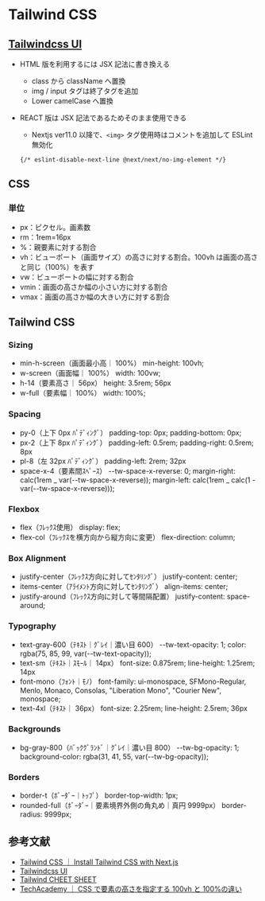 # Tailwind CSS

## [Tailwindcss UI](https://tailwindui.com/)

- HTML 版を利用するには JSX 記法に書き換える

  - class から className へ置換
  - img / input タグは終了タグを追加
  - Lower camelCase へ置換

- REACT 版は JSX 記法であるためそのまま使用できる
  - Nextjs ver11.0 以降で、`<img>` タグ使用時はコメントを追加して ESLint 無効化
  ```
  {/* eslint-disable-next-line @next/next/no-img-element */}
  ```

## CSS

### 単位

- px：ピクセル。画素数
- rm：1rem=16px
- %：親要素に対する割合
- vh：ビューポート（画面サイズ）の高さに対する割合。100vh は画面の高さと同じ（100%）を表す
- vw：ビューポートの幅に対する割合
- vmin：画面の高さか幅の小さい方に対する割合
- vmax：画面の高さか幅の大きい方に対する割合

## Tailwind CSS

### Sizing

- min-h-screen（画面最小高｜ 100%）
  min-height: 100vh;
- w-screen（画面幅｜ 100%）
  width: 100vw;
- h-14（要素高さ｜ 56px）
  height: 3.5rem; 56px
- w-full（要素幅｜ 100%）
  width: 100%;

### Spacing

- py-0（上下 0px ﾊﾟﾃﾞｨﾝｸﾞ）
  padding-top: 0px;
  padding-bottom: 0px;
- px-2（上下 8px ﾊﾟﾃﾞｨﾝｸﾞ）
  padding-left: 0.5rem;
  padding-right: 0.5rem;
  8px
- pl-8（左 32px ﾊﾟﾃﾞｨﾝｸﾞ）
  padding-left: 2rem; 32px
- space-x-4（要素間ｽﾍﾟｰｽ）
  --tw-space-x-reverse: 0;
  margin-right: calc(1rem _ var(--tw-space-x-reverse));
  margin-left: calc(1rem _ calc(1 - var(--tw-space-x-reverse)));

### Flexbox

- flex（ﾌﾚｯｸｽ使用）
  display: flex;
- flex-col（ﾌﾚｯｸｽを横方向から縦方向に変更）
  flex-direction: column;

### Box Alignment

- justify-center（ﾌﾚｯｸｽ方向に対してｾﾝﾀﾘﾝｸﾞ）
  justify-content: center;
- items-center（ｱﾗｲﾒﾝﾄ方向に対してｾﾝﾀﾘﾝｸﾞ）
  align-items: center;
- justify-around（ﾌﾚｯｸｽ方向に対して等間隔配置）
  justify-content: space-around;

### Typography

- text-gray-600（ﾃｷｽﾄ｜ｸﾞﾚｲ｜濃い目 600）
  --tw-text-opacity: 1;
  color: rgba(75, 85, 99, var(--tw-text-opacity));
- text-sm（ﾃｷｽﾄ｜ｽﾓｰﾙ｜ 14px）
  font-size: 0.875rem;
  line-height: 1.25rem; 14px
- font-mono（ﾌｫﾝﾄ｜ﾓﾉ）
  font-family: ui-monospace, SFMono-Regular, Menlo, Monaco, Consolas, "Liberation Mono", "Courier New", monospace;
- text-4xl（ﾃｷｽﾄ｜ 36px）
  font-size: 2.25rem;
  line-height: 2.5rem; 36px

### Backgrounds

- bg-gray-800（ﾊﾞｯｸｸﾞﾗﾝﾄﾞ｜ｸﾞﾚｲ｜濃い目 800）
  --tw-bg-opacity: 1;
  background-color: rgba(31, 41, 55, var(--tw-bg-opacity));

### Borders

- border-t（ﾎﾞｰﾀﾞｰ｜ﾄｯﾌﾟ）
  border-top-width: 1px;
- rounded-full（ﾎﾞｰﾀﾞｰ｜要素境界外側の角丸め｜真円 9999px）
  border-radius: 9999px;

## 参考文献

- [Tailwind CSS ｜ Install Tailwind CSS with Next.js](https://tailwindcss.com/docs/guides/nextjs)
- [Tailwindcss UI](https://tailwindui.com/)
- [Tailwind CHEET SHEET](https://nerdcave.com/tailwind-cheat-sheet)
- [TechAcademy ｜ CSS で要素の高さを指定する 100vh と 100%の違い](https://techacademy.jp/magazine/38188)
